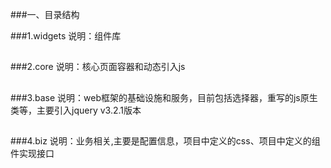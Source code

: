 ###一、目录结构

###1.widgets 
说明：组件库

##
###2.core
说明：核心页面容器和动态引入js

##
###3.base
说明：web框架的基础设施和服务，目前包括选择器，重写的js原生类等，主要引入jquery v3.2.1版本
##

###4.biz
说明：业务相关,主要是配置信息，项目中定义的css、项目中定义的组件实现接口





